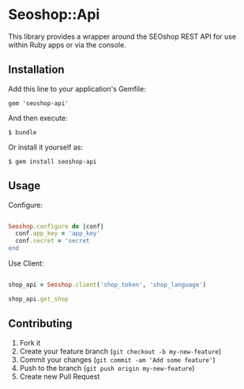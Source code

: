# Seoshop::Api

This library provides a wrapper around the SEOshop REST API for use within Ruby apps or via the console.

## Installation

Add this line to your application's Gemfile:

    gem 'seoshop-api'

And then execute:

    $ bundle

Or install it yourself as:

    $ gem install seoshop-api

## Usage

Configure:
```ruby

Seoshop.configure do |conf|
  conf.app_key = 'app_key'
  conf.secret = 'secret
end

```

Use Client:

```ruby

shop_api = Seoshop.client('shop_token', 'shop_language')

shop_api.get_shop

```


## Contributing

1. Fork it
2. Create your feature branch (`git checkout -b my-new-feature`)
3. Commit your changes (`git commit -am 'Add some feature'`)
4. Push to the branch (`git push origin my-new-feature`)
5. Create new Pull Request
